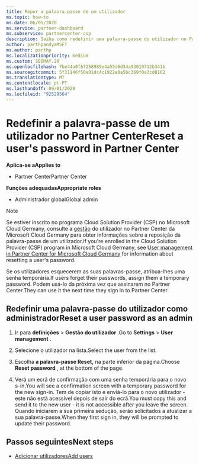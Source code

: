 ```yaml
---
title: Repor a palavra-passe de um utilizador
ms.topic: how-to
ms.date: 06/05/2020
ms.service: partner-dashboard
ms.subservice: partnercenter-csp
description: Saiba como redefinir uma palavra-passe do utilizador no Partner Center. Os utilizadores receberão uma senha temporária da próxima vez que assinarem no Partner Center.
author: parthpandyaMSFT
ms.author: parthp
ms.localizationpriority: medium
ms.custom: SEOMAY.20
ms.openlocfilehash: 7be44a0f67258989e4a55d6d34a93019712b341b
ms.sourcegitcommit: 5f31146f50e01dc4c1922e0a5bc369f0a3cd8162
ms.translationtype: MT
ms.contentlocale: pt-PT
ms.lasthandoff: 09/01/2020
ms.locfileid: "92529564"
---
```

# <a name="reset-a-users-password-in-partner-center"></a><span data-ttu-id="122d7-104">Redefinir a palavra-passe de um utilizador no Partner Center</span><span class="sxs-lookup"><span data-stu-id="122d7-104">Reset a user's password in Partner Center</span></span>

<span data-ttu-id="122d7-105">**Aplica-se a**</span><span class="sxs-lookup"><span data-stu-id="122d7-105">**Applies to**</span></span>

- <span data-ttu-id="122d7-106">Partner Center</span><span class="sxs-lookup"><span data-stu-id="122d7-106">Partner Center</span></span>
 
<span data-ttu-id="122d7-107">**Funções adequadas**</span><span class="sxs-lookup"><span data-stu-id="122d7-107">**Appropriate roles**</span></span>

- <span data-ttu-id="122d7-108">Administrador global</span><span class="sxs-lookup"><span data-stu-id="122d7-108">Global admin</span></span>

> [!NOTE]  
> <span data-ttu-id="122d7-109">Se estiver inscrito no programa Cloud Solution Provider (CSP) no Microsoft Cloud Germany, consulte a [gestão](user-management-in-partner-center-for-microsoft-cloud-germany.md) do utilizador no Partner Center da Microsoft Cloud Germany para obter informações sobre a reposição da palavra-passe de um utilizador.</span><span class="sxs-lookup"><span data-stu-id="122d7-109">If you're enrolled in the Cloud Solution Provider (CSP) program in Microsoft Cloud Germany, see [User management in Partner Center for Microsoft Cloud Germany](user-management-in-partner-center-for-microsoft-cloud-germany.md) for information about resetting a user's password.</span></span>

<span data-ttu-id="122d7-110">Se os utilizadores esquecerem as suas palavras-passe, atribua-lhes uma senha temporária.</span><span class="sxs-lookup"><span data-stu-id="122d7-110">If users forget their passwords, assign them a temporary password.</span></span> <span data-ttu-id="122d7-111">Podem usá-lo da próxima vez que assinarem no Partner Center.</span><span class="sxs-lookup"><span data-stu-id="122d7-111">They can use it the next time they sign in to Partner Center.</span></span>

## <a name="reset-a-user-password-as-an-admin"></a><span data-ttu-id="122d7-112">Redefinir uma palavra-passe do utilizador como administrador</span><span class="sxs-lookup"><span data-stu-id="122d7-112">Reset a user password as an admin</span></span>

1. <span data-ttu-id="122d7-113">Ir para **definições** &gt; **Gestão do utilizador** .</span><span class="sxs-lookup"><span data-stu-id="122d7-113">Go to **Settings** &gt; **User management** .</span></span>

2. <span data-ttu-id="122d7-114">Selecione o utilizador na lista.</span><span class="sxs-lookup"><span data-stu-id="122d7-114">Select the user from the list.</span></span>

3. <span data-ttu-id="122d7-115">Escolha **a palavra-passe Reset,** na parte inferior da página.</span><span class="sxs-lookup"><span data-stu-id="122d7-115">Choose **Reset password** , at the bottom of the page.</span></span>

4. <span data-ttu-id="122d7-116">Verá um ecrã de confirmação com uma senha temporária para o novo s-in.</span><span class="sxs-lookup"><span data-stu-id="122d7-116">You will see a confirmation screen with a temporary password for the new sign-in.</span></span> <span data-ttu-id="122d7-117">Tem de copiar isto e enviá-lo para o novo utilizador - este não está acessível depois de sair do ecrã.</span><span class="sxs-lookup"><span data-stu-id="122d7-117">You must copy this and send it to the new user - it is not accessible after you leave the screen.</span></span> <span data-ttu-id="122d7-118">Quando iniciarem a sua primeira sedução, serão solicitados a atualizar a sua palavra-passe.</span><span class="sxs-lookup"><span data-stu-id="122d7-118">When they first sign in, they will be prompted to update their password.</span></span>

## <a name="next-steps"></a><span data-ttu-id="122d7-119">Passos seguintes</span><span class="sxs-lookup"><span data-stu-id="122d7-119">Next steps</span></span>

- [<span data-ttu-id="122d7-120">Adicionar utilizadores</span><span class="sxs-lookup"><span data-stu-id="122d7-120">Add users</span></span>](create-user-accounts-and-set-permissions.md)
